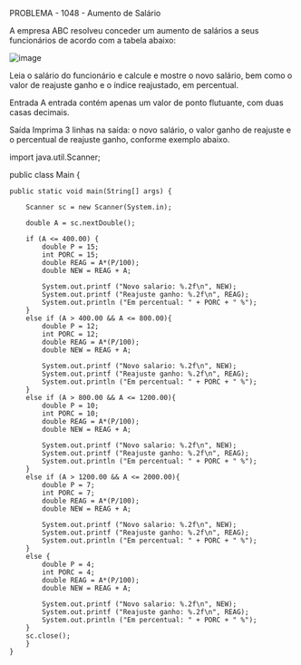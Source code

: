 PROBLEMA - 1048 - Aumento de Salário

A empresa ABC resolveu conceder um aumento de salários a seus funcionários de acordo com a tabela abaixo:

![image](https://user-images.githubusercontent.com/67755952/172598612-ae849ae6-89c1-4eda-a820-f86fbab79f2c.png)

Leia o salário do funcionário e calcule e mostre o novo salário, bem como o valor de reajuste ganho e o índice reajustado, em percentual.

Entrada
A entrada contém apenas um valor de ponto flutuante, com duas casas decimais.

Saída
Imprima 3 linhas na saída: o novo salário, o valor ganho de reajuste e o percentual de reajuste ganho, conforme exemplo abaixo.

import java.util.Scanner;

public class Main {
 
    public static void main(String[] args) {
        
        Scanner sc = new Scanner(System.in);
        
        double A = sc.nextDouble();
        
        if (A <= 400.00) {
            double P = 15;
            int PORC = 15;
            double REAG = A*(P/100);
            double NEW = REAG + A;
            
            System.out.printf ("Novo salario: %.2f\n", NEW);
            System.out.printf ("Reajuste ganho: %.2f\n", REAG);
            System.out.println ("Em percentual: " + PORC + " %");
        }
        else if (A > 400.00 && A <= 800.00){
            double P = 12;
            int PORC = 12;
            double REAG = A*(P/100);
            double NEW = REAG + A;
            
            System.out.printf ("Novo salario: %.2f\n", NEW);
            System.out.printf ("Reajuste ganho: %.2f\n", REAG);
            System.out.println ("Em percentual: " + PORC + " %");
        }
        else if (A > 800.00 && A <= 1200.00){
            double P = 10;
            int PORC = 10;
            double REAG = A*(P/100);
            double NEW = REAG + A;
            
            System.out.printf ("Novo salario: %.2f\n", NEW);
            System.out.printf ("Reajuste ganho: %.2f\n", REAG);
            System.out.println ("Em percentual: " + PORC + " %");
        }
        else if (A > 1200.00 && A <= 2000.00){
            double P = 7;
            int PORC = 7;
            double REAG = A*(P/100);
            double NEW = REAG + A;
            
            System.out.printf ("Novo salario: %.2f\n", NEW);
            System.out.printf ("Reajuste ganho: %.2f\n", REAG);
            System.out.println ("Em percentual: " + PORC + " %");
        }
        else {
            double P = 4;
            int PORC = 4;
            double REAG = A*(P/100);
            double NEW = REAG + A;
            
            System.out.printf ("Novo salario: %.2f\n", NEW);
            System.out.printf ("Reajuste ganho: %.2f\n", REAG);
            System.out.println ("Em percentual: " + PORC + " %");
        }
        sc.close();
		}
    }
